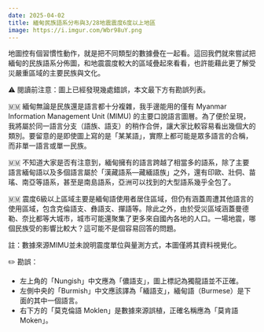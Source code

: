 ```yaml
---
date: 2025-04-02
title: 緬甸民族語系分布與3/28地震震度6度以上地區
image: https://i.imgur.com/Wbr98uY.png
---
```

地圖控有個習慣性動作，就是把不同類型的數據疊在一起看。這回我們就來嘗試把緬甸的民族語系分佈圖，和地震震度較大的區域疊起來看看，也許能藉此更了解受災嚴重區域的主要民族與文化。

⚠️ 閱讀前注意：圖上已經發現幾處錯誤，本文最下方有勘誤列表。

🇲🇲 緬甸無論是民族還是語言都十分複雜，我手邊能用的僅有 Myanmar Information Management Unit (MIMU) 的主要口說語言圖層。為了便於呈現，我將屬於同一語言分支（語族、語支）的稍作合併，讓大家比較容易看出幾個大的類別。要留意的是即使圖上寫的是「某某語」，實際上都可能是眾多語言的合稱，而非單一語言或單一民族。

🇲🇲 不知道大家是否有注意到，緬甸擁有的語言跨越了相當多的語系，除了主要語言緬甸語以及多個語言屬於「漢藏語系—藏緬語族」之外，還有印歐、壯侗、苗瑤、南亞等語系，甚至是南島語系，亞洲可以找到的大型語系幾乎全包了。

🇲🇲 震度6級以上區域主要是緬甸語使用者居住區域，但仍有涵蓋周遭其他語言的使用區域，包含克倫語支、彝語支、撣語等。除此之外，由於受災區域涵蓋曼德勒、奈比都等大城市，城市可能還聚集了更多來自國內各地的人口。一場地震，哪個民族受的影響比較大？這可能不是個容易回答的問題。

註：數據來源MIMU並未說明震度單位與量測方式，本圖僅將其資料視覺化。

✏️ 勘誤：
- 左上角的「Nungish」中文應為「儂語支」，圖上標記為獨龍語並不正確。
- 左側中央的「Burmish」中文應該譯為「緬語支」，緬甸語（Burmese）是下面的其中一個語言。
- 右下方的「莫克倫語 Moklen」是數據來源誤植，正確名稱應為「莫肯語 Moken」。